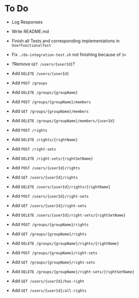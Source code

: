 # To Do
* Log Responses
* Write README.md
* Finish all Tests and corresponding implementations in `UserFunctionalTest`
* Fix `./do-integration-test.sh` not finishing because of `3<`
* ?Remove `GET /users/{userId}`?
* Add `DELETE /users/{userId}`
* Add `POST /groups`
* Add `DELETE /groups/{groupName}`

* Add `POST /groups/{groupName}/members`
* Add `GET /groups/{groupName}/members`
* Add `DELETE /groups/{groupName}/members/{userId}`

* Add `POST /rights`
* Add `DELETE /rights/{rightName}`

* Add `POST /right-sets`
* Add `DELETE /right-sets/{rightSetName}`

* Add `POST /users/{userId}/rights`
* Add `GET /users/{userId}/rights`
* Add `DELETE /users/{userId}/rights/{rightName}`

* Add `POST /users/{userId}/right-sets`
* Add `GET /users/{userId}/right-sets`
* Add `DELETE /users/{userId}/right-sets/{rightSetName}`

* Add `POST /groups/{groupName}/rights`
* Add `GET /groups/{groupName}/rights`
* Add `DELETE /groups/{groupName}/rights/{rightName}`

* Add `POST /groups/{groupName}/right-sets`
* Add `GET /groups/{groupName}/right-sets`
* Add `DELETE /groups/{groupName}/right-sets/{rightSetName}`

* Add `GET /users/{userId}/has-right`
* Add `GET /users/{userId}/all-rights`